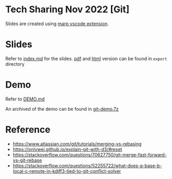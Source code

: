 # Tech Sharing Nov 2022 [Git]

Slides are created using [marp vscode extension](https://marp.app/).

# Slides

Refer to [index.md](index.md) for the slides. [pdf](export/index.pdf) and [html](export/index.html) version can be found in `export` directory

# Demo

Refer to [DEMO.md](DEMO.md)

An archived of the demo can be found in [git-demo.7z](assets/git-demo.7z)

# Reference

- https://www.atlassian.com/git/tutorials/merging-vs-rebasing
- https://onlywei.github.io/explain-git-with-d3/#reset
- https://stackoverflow.com/questions/70627750/git-merge-fast-forward-vs-git-rebase
- https://stackoverflow.com/questions/52255722/what-does-a-base-b-local-c-remote-in-kdiff3-tied-to-git-conflict-solver
